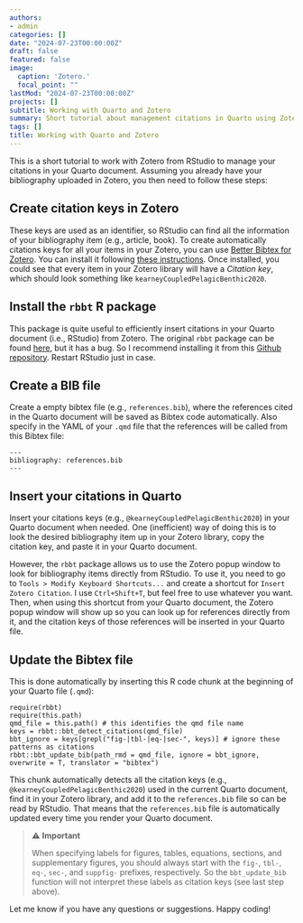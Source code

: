 ```yaml
---
authors:
- admin
categories: []
date: "2024-07-23T00:00:00Z"
draft: false
featured: false
image:
  caption: 'Zotero.'
  focal_point: ""
lastMod: "2024-07-23T00:00:00Z"
projects: []
subtitle: Working with Quarto and Zotero
summary: Short tutorial about management citations in Quarto using Zotero
tags: []
title: Working with Quarto and Zotero
---
```


This is a short tutorial to work with Zotero from RStudio to manage your citations in your Quarto document. Assuming you already have your bibliography uploaded in Zotero, you then need to follow these steps:

## Create citation keys in Zotero

These keys are used as an identifier, so RStudio can find all the information of your bibliography item (e.g., article, book). To create automatically citations keys for all your items in your Zotero, you can use [Better Bibtex for Zotero](https://retorque.re/zotero-better-bibtex/). You can install it following [these instructions](https://retorque.re/zotero-better-bibtex/installation/index.html). Once installed, you could see that every item in your Zotero library will have a *Citation key*, which should look something like `kearneyCoupledPelagicBenthic2020`.

## Install the `rbbt` R package

This package is quite useful to efficiently insert citations in your Quarto document (i.e., RStudio) from Zotero. The original `rbbt` package can be found [here](https://github.com/paleolimbot/rbbt), but it has a bug. So I recommend installing it from this [Github repository](https://github.com/wmoldham/rbbt). Restart RStudio just in case. 

## Create a BIB file

Create a empty bibtex file (e.g., `references.bib`), where the references cited in the Quarto document will be saved as Bibtex code automatically. Also specify in the YAML of your `.qmd` file that the references will be called from this Bibtex file:

```{r, eval=FALSE}
---
bibliography: references.bib
---
```

## Insert your citations in Quarto

Insert your citations keys (e.g., `@kearneyCoupledPelagicBenthic2020`) in your Quarto document when needed. One (inefficient) way of doing this is to look the desired bibliography item up in your Zotero library, copy the citation key, and paste it in your Quarto document. 

However, the `rbbt` package allows us to use the Zotero popup window to look for bibliography items directly from RStudio. To use it, you need to go to `Tools > Modify Keyboard Shortcuts...` and create a shortcut for `Insert Zotero Citation`. I use `Ctrl+Shift+T`, but feel free to use whatever you want. Then, when using this shortcut from your Quarto document, the Zotero popup window will show up so you can look up for references directly from it, and the citation keys of those references will be inserted in your Quarto file. 

## Update the Bibtex file

This is done automatically by inserting this R code chunk at the beginning of your Quarto file (`.qmd`):

```{r, eval=FALSE}
require(rbbt)
require(this.path)
qmd_file = this.path() # this identifies the qmd file name
keys = rbbt::bbt_detect_citations(qmd_file)
bbt_ignore = keys[grepl("fig-|tbl-|eq-|sec-", keys)] # ignore these patterns as citations
rbbt::bbt_update_bib(path_rmd = qmd_file, ignore = bbt_ignore, overwrite = T, translator = "bibtex")
```

This chunk automatically detects all the citation keys (e.g., `@kearneyCoupledPelagicBenthic2020`) used in the current Quarto document, find it in your Zotero library, and add it to the `references.bib` file so can be read by RStudio. That means that the `references.bib` file is automatically updated every time you render your Quarto document.

> :warning: **Important**
>
> When specifying labels for figures, tables, equations, sections, and supplementary figures, you should always start with the `fig-`, `tbl-`, `eq-`, `sec-`, and `suppfig-` prefixes, respectively. So the `bbt_update_bib` function will not interpret these labels as citation keys (see last step above).

Let me know if you have any questions or suggestions. Happy coding!